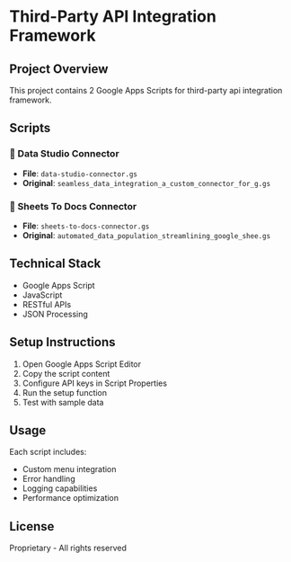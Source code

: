 # Third-Party API Integration Framework

## Project Overview
This project contains 2 Google Apps Scripts for third-party api integration framework.

## Scripts

### 📄 Data Studio Connector
- **File**: `data-studio-connector.gs`
- **Original**: `seamless_data_integration_a_custom_connector_for_g.gs`

### 📄 Sheets To Docs Connector
- **File**: `sheets-to-docs-connector.gs`
- **Original**: `automated_data_population_streamlining_google_shee.gs`


## Technical Stack
- Google Apps Script
- JavaScript
- RESTful APIs
- JSON Processing

## Setup Instructions
1. Open Google Apps Script Editor
2. Copy the script content
3. Configure API keys in Script Properties
4. Run the setup function
5. Test with sample data

## Usage
Each script includes:
- Custom menu integration
- Error handling
- Logging capabilities
- Performance optimization

## License
Proprietary - All rights reserved

